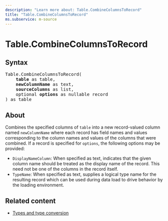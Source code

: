 ```yaml
---
description: "Learn more about: Table.CombineColumnsToRecord"
title: "Table.CombineColumnsToRecord"
ms.subservice: m-source
---
```

# Table.CombineColumnsToRecord

## Syntax

<pre>
Table.CombineColumnsToRecord(
    <b>table</b> as table,
    <b>newColumnName</b> as text,
    <b>sourceColumns</b> as list,
    optional <b>options</b> as nullable record
) as table
</pre>

## About

Combines the specified columns of `table` into a new record-valued column named `newColumnName` where each record has field names and values corresponding to the column names and values of the columns that were combined. If a record is specified for `options`, the following options may be provided:

* `DisplayNameColumn`: When specified as text, indicates that the given column name should be treated as the display name of the record. This need not be one of the columns in the record itself.
* `TypeName`: When specified as text, supplies a logical type name for the resulting record which can be used during data load to drive behavior by the loading environment.

## Related content

* [Types and type conversion](type-conversion.md)
